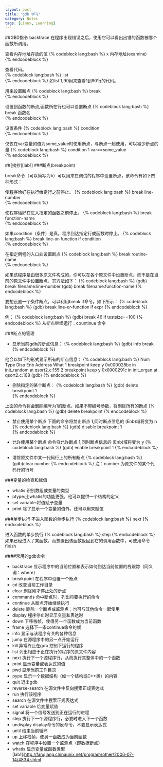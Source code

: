 ```yaml
---
layout: post
title: "gdb 学习"
category: Notes
tags: [Linux, Learning]
---
```


##GBD指令
backtrace 在程序出现错误之后，使用它可以看出出错的函数被哪个函数所调用。

查看内存地址存放的值
{% codeblock lang:bash %}
x 内存地址(examine)  
{% endcodeblock %}

查看代码。  
{% codeblock lang:bash %}
list  
{% endcodeblock %}
    如list 1,90用来查看1到90行的代码。

<!--more-->
用来设置断点
{% codeblock lang:bash %}
break  
{% endcodeblock %}

设置到函数的断点,函数所在行也可以设置断点
{% codeblock lang:bash %}
break 函数名  
{% endcodeblock %}

设置条件
{% codeblock lang:bash %}
condition  
{% endcodeblock %}

仅仅在var变量的值为some_value时使用断点，与断点一起使用，可以减少断点的量
{% codeblock lang:bash %}
condition 1 var==some_value  
{% endcodeblock %}



##[摘抄][lab1]
###断点(breakpoint)

break命令（可以简写为b）可以用来在调试的程序中设置断点，该命令有如下四种形式：

使程序恰好在执行给定行之前停止。
{% codeblock lang:bash %}
break line-number  
{% endcodeblock %}

使程序恰好在进入指定的函数之前停止。
{% codeblock lang:bash %}
break function-name  
{% endcodeblock %}

如果condition（条件）是真，程序到达指定行或函数时停止。
{% codeblock lang:bash %}
break line-or-function if condition   
{% endcodeblock %}

在指定例程的入口处设置断点
{% codeblock lang:bash %}
break routine-name   
{% endcodeblock %}

如果该程序是由很多原文件构成的，你可以在各个原文件中设置断点，而不是在当前的原文件中设置断点，其方法如下：
{% codeblock lang:bash %}
(gdb) break filename:line-number
(gdb) break filename:function-name
{% endcodeblock %}

要想设置一个条件断点，可以利用break if命令，如下所示：
{% codeblock lang:bash %}
(gdb) break line-or-function if expr
{% endcodeblock %}

例：
{% codeblock lang:bash %}
(gdb) break 46 if testsize==100
{% endcodeblock %}
从断点继续运行：countinue 命令


###断点的管理
* 显示当前gdb的断点信息：
{% codeblock lang:bash %}
(gdb) info break  
{% endcodeblock %}

他会以如下的形式显示所有的断点信息：
{% codeblock lang:bash %}
Num Type Disp Enb Address What
1 breakpoint keep y 0x000028bc in init_random at qsort2.c:155
2 breakpoint keep y 0x0000291c in init_organ at qsort2.c:168
(gdb)
{% endcodeblock %}
* 删除指定的某个断点：
{% codeblock lang:bash %}
(gdb) delete breakpoint 1  
{% endcodeblock %}

上面的命令将会删除编号为1的断点，如果不带编号参数，将删除所有的断点
{% codeblock lang:bash %}
(gdb) delete breakpoint
{% endcodeblock %}

* 禁止使用某个断点
下面的命令将禁止断点 1,同时断点信息的 (Enb)域将变为 n
{% codeblock lang:bash %}
(gdb) disable breakpoint 1  
{% endcodeblock %}

* 允许使用某个断点
命令将允许断点 1,同时断点信息的 (Enb)域将变为 y
{% codeblock lang:bash %}
(gdb) enable breakpoint 1
{% endcodeblock %}

* 清除原文件中某一代码行上的所有断点
{% codeblock lang:bash %}
(gdb)clear number
{% endcodeblock %}
    注：number 为原文件的某个代码行的行号


###变量的检查和赋值
* whatis:识别数组或变量的类型
* ptype:比whatis的功能更强，他可以提供一个结构的定义
* set variable:将值赋予变量
* print 除了显示一个变量的值外，还可以用来赋值


###单步执行
不进入函数的单步执行
{% codeblock lang:bash %}
next
{% endcodeblock %}

进入函数的单步执行
{% codeblock lang:bash %}
step
{% endcodeblock %}
如果已经进入了某函数，而想退出该函数返回到它的调用函数中，可使用命令finish


####常用的gdb命令
* backtrace 显示程序中的当前位置和表示如何到达当前位置的栈跟踪（同义词：where）
* breakpoint 在程序中设置一个断点
* cd 改变当前工作目录
* clear 删除刚才停止处的断点
* commands 命中断点时，列出将要执行的命令
* continue 从断点开始继续执行
* delete 删除一个断点或监测点；也可与其他命令一起使用
* display 程序停止时显示变量和表达时
* down 下移栈帧，使得另一个函数成为当前函数
* frame 选择下一条continue命令的帧
* info 显示与该程序有关的各种信息
* jump 在源程序中的另一点开始运行
* kill 异常终止在gdb 控制下运行的程序
* list 列出相应于正在执行的程序的原文件内容
* next 执行下一个源程序行，从而执行其整体中的一个函数
* print 显示变量或表达式的值
* pwd 显示当前工作目录
* pype 显示一个数据结构（如一个结构或C++类）的内容
* quit 退出gdb
* reverse-search 在源文件中反向搜索正规表达式
* run 执行该程序
* search 在源文件中搜索正规表达式
* set variable 给变量赋值
* signal 将一个信号发送到正在运行的进程
* step 执行下一个源程序行，必要时进入下一个函数
* undisplay display命令的反命令，不要显示表达式
* until 结束当前循环
* up 上移栈帧，使另一函数成为当前函数
* watch 在程序中设置一个监测点（即数据断点）
* whatis 显示变量或函数类型
[lab1]:http://fanqiang.chinaunix.net/program/other/2006-07-14/4834.shtml
